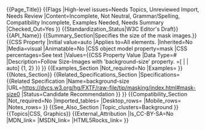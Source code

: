 {{Page_Title}}
{{Flags
|High-level issues=Needs Topics, Unreviewed Import, Needs Review
|Content=Incomplete, Not Neutral, Grammar/Spelling, Compatibility Incomplete, Examples Needed, Needs Summary
|Checked_Out=Yes
}}
{{Standardization_Status|W3C Editor's Draft}}
{{API_Name}}
{{Summary_Section|Specifies the size of the mask images.}}
{{CSS Property
|Initial value=auto
|Applies to=All elements.
|Inherited=No
|Media=visual
|Animatable=No
|CSS object model property=mask
|CSS percentages=See text
|Values={{CSS Property Value
|Data Type=<bg-size>#
|Description=Follow Size-Images with 'background-size' property.  <bg-size>=[<length> | <percentage> | auto] {1, 2}
}}
}}
{{Examples_Section
|Not_required=No
|Examples=
}}
{{Notes_Section}}
{{Related_Specifications_Section
|Specifications={{Related Specification
|Name=background-size
|URL=https://dvcs.w3.org/hg/FXTF/raw-file/tip/masking/index.html#mask-size0
|Status=Candidate Recommendation
}}
}}
{{Compatibility_Section
|Not_required=No
|Imported_tables=
|Desktop_rows=
|Mobile_rows=
|Notes_rows=
}}
{{See_Also_Section
|Topic_clusters=Background
}}
{{Topics|CSS, Graphics}}
{{External_Attribution
|Is_CC-BY-SA=No
|MDN_link=
|MSDN_link=
|HTML5Rocks_link=
}}